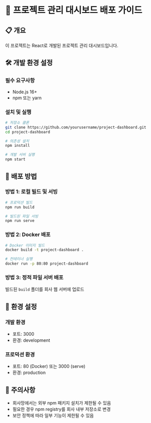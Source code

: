 # 🚀 프로젝트 관리 대시보드 배포 가이드

## 📋 개요

이 프로젝트는 React로 개발된 프로젝트 관리 대시보드입니다.

## 🛠️ 개발 환경 설정

### 필수 요구사항

- Node.js 16+
- npm 또는 yarn

### 설치 및 실행

```bash
# 저장소 클론
git clone https://github.com/yourusername/project-dashboard.git
cd project-dashboard

# 의존성 설치
npm install

# 개발 서버 실행
npm start
```

## 🚀 배포 방법

### 방법 1: 로컬 빌드 및 서빙

```bash
# 프로덕션 빌드
npm run build

# 빌드된 파일 서빙
npm run serve
```

### 방법 2: Docker 배포

```bash
# Docker 이미지 빌드
docker build -t project-dashboard .

# 컨테이너 실행
docker run -p 80:80 project-dashboard
```

### 방법 3: 정적 파일 서버 배포

빌드된 `build` 폴더를 회사 웹 서버에 업로드

## 🔧 환경 설정

### 개발 환경

- 포트: 3000
- 환경: development

### 프로덕션 환경

- 포트: 80 (Docker) 또는 3000 (serve)
- 환경: production

## 📝 주의사항

- 회사망에서는 외부 npm 패키지 설치가 제한될 수 있음
- 필요한 경우 npm registry를 회사 내부 저장소로 변경
- 보안 정책에 따라 일부 기능이 제한될 수 있음
